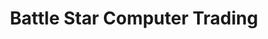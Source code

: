 ---
title: "Battle Star Computer Trading"
url: /imus/battle-star-computer-trading/
shop: Computer
---